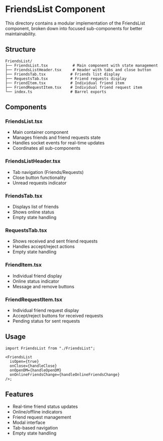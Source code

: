 # FriendsList Component

This directory contains a modular implementation of the FriendsList component, broken down into focused sub-components for better maintainability.

## Structure

```
FriendsList/
├── FriendsList.tsx           # Main component with state management
├── FriendsListHeader.tsx     # Header with tabs and close button
├── FriendsTab.tsx           # Friends list display
├── RequestsTab.tsx          # Friend requests display
├── FriendItem.tsx           # Individual friend item
├── FriendRequestItem.tsx    # Individual friend request item
└── index.ts                 # Barrel exports
```

## Components

### FriendsList.tsx

- Main container component
- Manages friends and friend requests state
- Handles socket events for real-time updates
- Coordinates all sub-components

### FriendsListHeader.tsx

- Tab navigation (Friends/Requests)
- Close button functionality
- Unread requests indicator

### FriendsTab.tsx

- Displays list of friends
- Shows online status
- Empty state handling

### RequestsTab.tsx

- Shows received and sent friend requests
- Handles accept/reject actions
- Empty state handling

### FriendItem.tsx

- Individual friend display
- Online status indicator
- Message and remove buttons

### FriendRequestItem.tsx

- Individual friend request display
- Accept/reject buttons for received requests
- Pending status for sent requests

## Usage

```tsx
import FriendsList from "./FriendsList";

<FriendsList
  isOpen={true}
  onClose={handleClose}
  onOpenDM={handleOpenDM}
  onOnlineFriendsChange={handleOnlineFriendsChange}
/>;
```

## Features

- Real-time friend status updates
- Online/offline indicators
- Friend request management
- Modal interface
- Tab-based navigation
- Empty state handling
